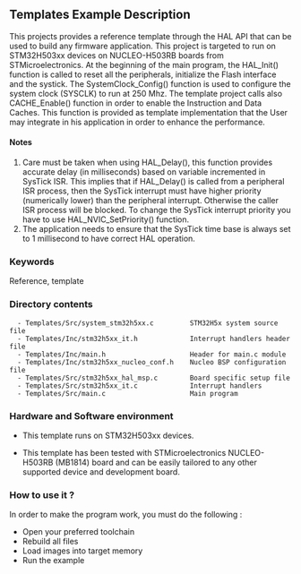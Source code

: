 ## <b>Templates Example Description</b>

This projects provides a reference template through the HAL API that can be used
to build any firmware application.
This project is targeted to run on STM32H503xx devices on NUCLEO-H503RB boards from STMicroelectronics.
At the beginning of the main program, the HAL_Init() function is called to reset
all the peripherals, initialize the Flash interface and the systick.
The SystemClock_Config() function is used to configure the system clock (SYSCLK)
to run at 250 Mhz.
The template project calls also CACHE_Enable() function in order to enable the Instruction
and Data Caches. This function is provided as template implementation that the User may
integrate in his application in order to enhance the performance.

#### <b>Notes</b>

 1. Care must be taken when using HAL_Delay(), this function provides accurate delay (in milliseconds)
    based on variable incremented in SysTick ISR. This implies that if HAL_Delay() is called from
    a peripheral ISR process, then the SysTick interrupt must have higher priority (numerically lower)
    than the peripheral interrupt. Otherwise the caller ISR process will be blocked.
    To change the SysTick interrupt priority you have to use HAL_NVIC_SetPriority() function.  
 2. The application needs to ensure that the SysTick time base is always set to 1 millisecond
    to have correct HAL operation.

### <b>Keywords</b>

Reference, template

### <b>Directory contents</b>

      - Templates/Src/system_stm32h5xx.c         STM32H5x system source file
      - Templates/Inc/stm32h5xx_it.h             Interrupt handlers header file
      - Templates/Inc/main.h                     Header for main.c module
      - Templates/Inc/stm32h5xx_nucleo_conf.h    Nucleo BSP configuration file
      - Templates/Src/stm32h5xx_hal_msp.c        Board specific setup file
      - Templates/Src/stm32h5xx_it.c             Interrupt handlers
      - Templates/Src/main.c                     Main program

### <b>Hardware and Software environment</b>

  - This template runs on STM32H503xx devices.

  - This template has been tested with STMicroelectronics NUCLEO-H503RB (MB1814)
    board and can be easily tailored to any other supported device
    and development board.

### <b>How to use it ?</b>

In order to make the program work, you must do the following :

  - Open your preferred toolchain
  - Rebuild all files
  - Load images into target memory
  - Run the example

